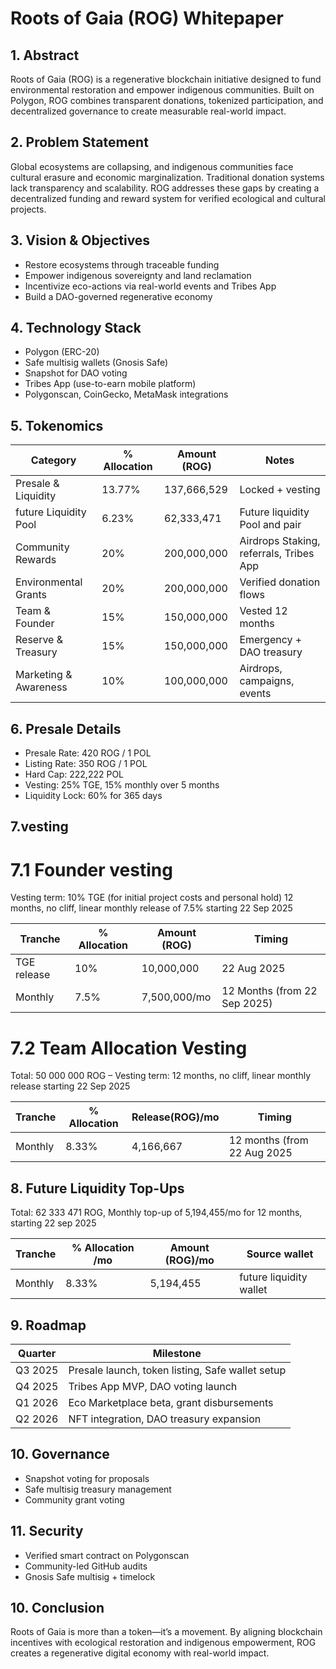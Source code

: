 # Roots of Gaia (ROG) Whitepaper

## 1. Abstract
Roots of Gaia (ROG) is a regenerative blockchain initiative designed to fund environmental restoration and empower indigenous communities. Built on Polygon, ROG combines transparent donations, tokenized participation, and decentralized governance to create measurable real-world impact.

## 2. Problem Statement
Global ecosystems are collapsing, and indigenous communities face cultural erasure and economic marginalization. Traditional donation systems lack transparency and scalability. ROG addresses these gaps by creating a decentralized funding and reward system for verified ecological and cultural projects.

## 3. Vision & Objectives
- Restore ecosystems through traceable funding
- Empower indigenous sovereignty and land reclamation
- Incentivize eco-actions via real-world events and Tribes App
- Build a DAO-governed regenerative economy

## 4. Technology Stack
- Polygon (ERC-20)
- Safe multisig wallets (Gnosis Safe)
- Snapshot for DAO voting
- Tribes App (use-to-earn mobile platform)
- Polygonscan, CoinGecko, MetaMask integrations

## 5. Tokenomics

| Category                | % Allocation | Amount (ROG)   | Notes                                   |
|-------------------------|--------------|----------------|--------------------------------------   |
| Presale & Liquidity     | 13.77%       | 137,666,529    | Locked + vesting                        |
| future Liquidity Pool   | 6.23%        | 62,333,471     | Future liquidity Pool and pair          |
| Community Rewards       | 20%          | 200,000,000    | Airdrops Staking, referrals, Tribes App |
| Environmental Grants    | 20%          | 200,000,000    | Verified donation flows                 |
| Team & Founder          | 15%          | 150,000,000    | Vested 12 months                        |
| Reserve & Treasury      | 15%          | 150,000,000    | Emergency + DAO treasury     		    |
| Marketing & Awareness   | 10%          | 100,000,000    | Airdrops, campaigns, events    			|

## 6. Presale Details
- Presale Rate: 420 ROG / 1 POL
- Listing Rate: 350 ROG / 1 POL
- Hard Cap: 222,222 POL
- Vesting: 25% TGE, 15% monthly over 5 months
- Liquidity Lock: 60% for 365 days


## 7.vesting

# 7.1 Founder vesting

 Vesting term: 10% TGE (for initial project costs and personal hold) 
 12 months, no cliff, linear monthly release of 7.5% starting 22 Sep 2025  

|     Tranche           | % Allocation  | Amount (ROG)      | Timing                                |
|---------------------- |-------------- |------------------ |-------------------------------------- |
| 	TGE release			|	10%			|	10,000,000		|	22 Aug 2025							|
|	Monthly 			|	7.5%		|   7,500,000/mo	|	12 Months (from 22 Sep 2025)		|


# 7.2 Team Allocation Vesting

Total: 50 000 000 ROG – Vesting term: 12 months, no cliff, linear monthly release starting 22 Sep 2025

| 	  Tranche 		    | % Allocation  |  Release(ROG)/mo  | Timing 				      |
|---------------------- |---------------|------------------ |------------------------     |
|    Monthly			| 8.33%	        |	4,166,667		| 12 months (from 22 Aug 2025 |


## 8. Future Liquidity Top-Ups

Total: 62 333 471 ROG,  Monthly top-up of  5,194,455/mo  for 12 months,  starting 22 sep 2025

|    Tranche            | % Allocation /mo  | Amount (ROG)/mo   |   Source wallet                       |
|---------------------- |------------------ |------------------ |-------------------------------------- |
|	 Monthly			|	8.33%    	    | 5,194,455 	    |	future liquidity wallet				|


## 9. Roadmap
| Quarter | Milestone                                        |
|---------| -----------------------------------------------  |
| Q3 2025 | Presale launch, token listing, Safe wallet setup |
| Q4 2025 | Tribes App MVP, DAO voting launch                |
| Q1 2026 | Eco Marketplace beta, grant disbursements        |
| Q2 2026 | NFT integration, DAO treasury expansion          |


## 10. Governance
- Snapshot voting for proposals
- Safe multisig treasury management
- Community grant voting


## 11. Security
- Verified smart contract on Polygonscan
- Community-led GitHub audits
- Gnosis Safe multisig + timelock


## 10. Conclusion
Roots of Gaia is more than a token—it’s a movement. By aligning blockchain incentives with ecological restoration and indigenous empowerment, ROG creates a regenerative digital economy with real-world impact.